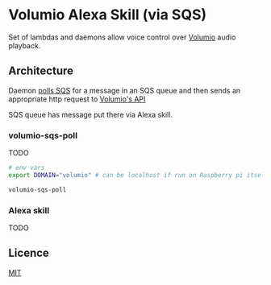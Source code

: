# Volumio Alexa Skill (via SQS)

Set of lambdas and daemons allow voice control over [Volumio](https://volumio.org/) audio playback.

## Architecture

Daemon [polls SQS](poll/) for a message in an SQS queue and then sends an appropriate http request to [Volumio's API](https://volumio.github.io/docs/API/REST_API.html)

SQS queue has message put there via Alexa skill.

### volumio-sqs-poll

TODO

```bash
# env vars
export DOMAIN="volumio" # can be localhost if run on Raspberry pi itself

volumio-sqs-poll

```

### Alexa skill

TODO

## Licence

[MIT](LICENCE.txt)